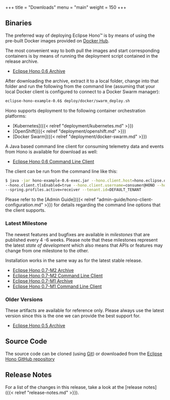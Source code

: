 +++
title = "Downloads"
menu = "main"
weight = 150
+++

## Binaries

The preferred way of deploying Eclipse Hono&trade; is by means of using the pre-built Docker images provided
on [Docker Hub](https://hub.docker.com/u/eclipse/).

The most convenient way to both pull the images and start corresponding containers is by means of running the deployment script contained in the release archive.

* [Eclipse Hono 0.6 Archive](https://www.eclipse.org/downloads/download.php?file=/hono/eclipse-hono-example-0.6.tar.gz)

After downloading the archive, extract it to a local folder, change into that folder and run the following from the command line (assuming that your local Docker client is configured to connect to a Docker Swarm manager):

~~~sh
eclipse-hono-example-0.6$ deploy/docker/swarm_deploy.sh
~~~

Hono supports deployment to the following container orchestration platforms:

* [Kubernetes]({{< relref "deployment/kubernetes.md" >}})
* [OpenShift]({{< relref "deployment/openshift.md" >}})
* [Docker Swarm]({{< relref "deployment/docker-swarm.md" >}})

A Java based command line client for consuming telemetry data and events from Hono is available for download as well:

* [Eclipse Hono 0.6 Command Line Client](https://www.eclipse.org/downloads/download.php?file=/hono/hono-example-0.6-exec.jar)

The client can be run from the command line like this:

~~~sh
$ java -jar hono-example-0.6-exec.jar --hono.client.host=hono.eclipse.org --hono.client.port=15671 \
--hono.client.tlsEnabled=true --hono.client.username=consumer@HONO --hono.client.password=verysecret \
--spring.profiles.active=receiver --tenant.id=DEFAULT_TENANT
~~~

Please refer to the [Admin Guide]({{< relref "admin-guide/hono-client-configuration.md" >}}) for details regarding the command line options that the client supports.

### Latest Milestone

The newest features and bugfixes are available in *milestones* that are published every 4 -6 weeks. Please note that these milestones represent the latest *state of development* which also means that APIs or features may change from one milestone to the other.

Installation works in the same way as for the latest stable release.

* [Eclipse Hono 0.7-M2 Archive](https://www.eclipse.org/downloads/download.php?file=/hono/eclipse-hono-example-0.7-M2.tar.gz)
* [Eclipse Hono 0.7-M2 Command Line Client](https://www.eclipse.org/downloads/download.php?file=/hono/hono-example-0.7-M2-exec.jar)
* [Eclipse Hono 0.7-M1 Archive](https://www.eclipse.org/downloads/download.php?file=/hono/eclipse-hono-example-0.7-M1.tar.gz)
* [Eclipse Hono 0.7-M1 Command Line Client](https://www.eclipse.org/downloads/download.php?file=/hono/hono-example-0.7-M1-exec.jar)

### Older Versions

These artifacts are available for reference only. Please always use the latest version since this is the one we can provide the best support for.

* [Eclipse Hono 0.5 Archive](https://www.eclipse.org/downloads/download.php?file=/hono/eclipse-hono-example-0.5.tar.gz)

## Source Code

The source code can be cloned (using [Git](https://git-scm.com/)) or downloaded from the [Eclipse Hono GitHub repository](https://github.com/eclipse/hono)

## Release Notes

For a list of the changes in this release, take a look at the [release notes]({{< relref "release-notes.md" >}}).
